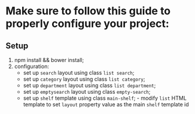 # Make sure to follow this guide to properly configure your project:

## Setup

1. npm install && bower install;
2. configuration:
   - set up `search` layout using class `list search`;
   - set up `category` layout using class `list category`;
   - set up `department` layout using class `list department`;
   - set up `emptysearch` layout using class `empty-search`;
   - set up `shelf` template using class `main-shelf`; - modify `list` HTML template to set `layout` property value as the main `shelf` template id
